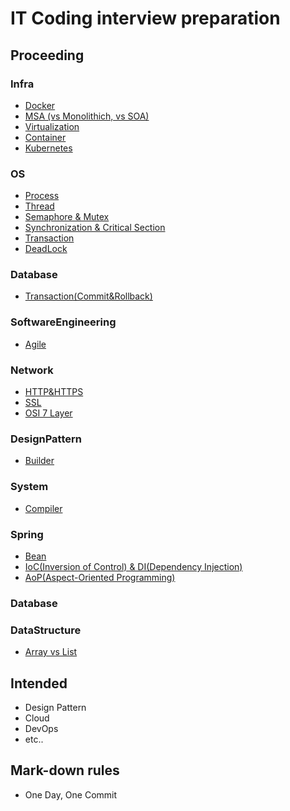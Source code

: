 # IT Coding interview preparation

## Proceeding
### Infra
- [Docker](/Infra/Docker.md)
- [MSA (vs Monolithich, vs SOA)](/Infra/msa.md)
- [Virtualization](Infra/Virtualization.md)
- [Container](/Infra/Container.md)
- [Kubernetes](/Infra/Kubernetes.md)

### OS
- [Process](/OS/Process.md)
- [Thread](/OS/Thread.md)
- [Semaphore & Mutex](/OS/Semaphore&Mutex.md)
- [Synchronization & Critical Section](/OS/Synchronization&CriticalSection.md)
- [Transaction](/OS/Transaction.md)
- [DeadLock](/OS/DeadLock.md)

### Database

- [Transaction(Commit&Rollback)](/Database/Commit&Rollback.md)
### SoftwareEngineering
- [Agile](/SoftwareEngineering/Agile.md)

### Network
- [HTTP&HTTPS](/Network/HTTP&HTTPS.md)
- [SSL](/Network/SSL.md)
- [OSI 7 Layer](/Network/OSI_7_Layer.md)

### DesignPattern
- [Builder](/DesignPattern/Builder.md)

### System
- [Compiler](/System/Compiler.md)

### Spring 
- [Bean](/Spring/Bean.md)
- [IoC(Inversion of Control) & DI(Dependency Injection)](/Spring/IoC&DI.md)
- [AoP(Aspect-Oriented Programming)](/Spring/AspectOrientedProgramming.md)

### Database

### DataStructure
- [Array vs List](/DataStructure/ArrayVSList.md)

## Intended

* Design Pattern
* Cloud
* DevOps
* etc..

## Mark-down rules

* One Day, One Commit
